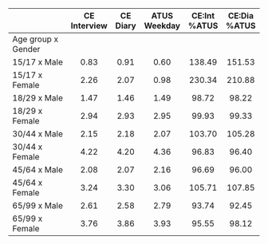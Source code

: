 
|                      | CE<br>Interview |  CE<br>Diary | ATUS<br>Weekday | CE:Int<br>%ATUS | CE:Dia<br>%ATUS |
| -------------------- | :----------: | :----------: | :----------: | :----------: | :----------: |
| Age group x Gender   |              |              |              |              |              |
| 15/17 x Male         |         0.83 |         0.91 |         0.60 |       138.49 |       151.53 |
| 15/17 x Female       |         2.26 |         2.07 |         0.98 |       230.34 |       210.88 |
| 18/29 x Male         |         1.47 |         1.46 |         1.49 |        98.72 |        98.22 |
| 18/29 x Female       |         2.94 |         2.93 |         2.95 |        99.93 |        99.33 |
| 30/44 x Male         |         2.15 |         2.18 |         2.07 |       103.70 |       105.28 |
| 30/44 x Female       |         4.22 |         4.20 |         4.36 |        96.83 |        96.40 |
| 45/64 x Male         |         2.08 |         2.07 |         2.16 |        96.69 |        96.00 |
| 45/64 x Female       |         3.24 |         3.30 |         3.06 |       105.71 |       107.85 |
| 65/99 x Male         |         2.61 |         2.58 |         2.79 |        93.74 |        92.45 |
| 65/99 x Female       |         3.76 |         3.86 |         3.93 |        95.55 |        98.12 |

